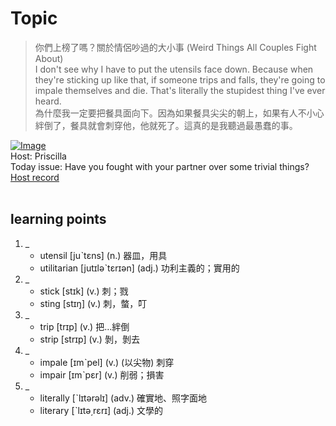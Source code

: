 # Topic

> 你們上榜了嗎？關於情侶吵過的大小事 (Weird Things All Couples Fight About) <br>
> I don't see why I have to put the utensils face down. Because when they're sticking up like that, if someone trips and falls, they're going to impale themselves and die. That's literally the stupidest thing I've ever heard. <br>
> 為什麼我一定要把餐具面向下。因為如果餐具尖尖的朝上，如果有人不小心絆倒了，餐具就會刺穿他，他就死了。這真的是我聽過最愚蠢的事。 <br>

[![Image](https://cdn.voicetube.com/assets/thumbnails/Fio7T6mjCbI.jpg)](https://www.youtube.com/embed/Fio7T6mjCbI?rel=0&showinfo=0&cc_load_policy=0&controls=1&autoplay=1&iv_load_policy=3&playsinline=1&wmode=transparent&start=59&end=72&enablejsapi=1&origin=https://tw.voicetube.com&widgetid=1)<br>
Host: Priscilla
<br>Today issue: Have you fought with your partner over some trivial things?
<br>
[Host record](https://cdn.voicetube.com/tmp/everyday_records/priscilla.huang/2555.mp3)
<br><br>
## learning points
1. _
	* utensil [juˋtɛns] (n.) 器皿，用具
	* utilitarian [jutɪləˋtɛrɪən] (adj.) 功利主義的；實用的
2. _
	* stick [stɪk] (v.) 刺；戮
	* sting [stɪŋ] (v.) 刺，螫，叮
3. _
	* trip [trɪp] (v.) 把…絆倒
	* strip [strɪp] (v.) 剝，剝去
4. _
	* impale [ɪmˋpel] (v.)  (以尖物) 刺穿
	* impair [ɪmˋpɛr] (v.) 削弱；損害
5. _
	* literally [ˋlɪtərəlɪ] (adv.) 確實地、照字面地
	* literary [ˋlɪtə͵rɛrɪ] (adj.) 文學的
